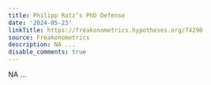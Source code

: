 ```yaml
---
title: Philipp Ratz’s PhD Defense
date: '2024-05-23'
linkTitle: https://freakonometrics.hypotheses.org/74290
source: Freakonometrics
description: NA ...
disable_comments: true
---
```

NA ...